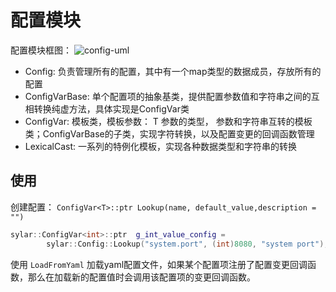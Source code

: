 # 配置模块

配置模块框图：
![config-uml](https://kinvy-images.oss-cn-beijing.aliyuncs.com/Images/diagram-17344954375024489049.png)


- Config: 负责管理所有的配置，其中有一个map类型的数据成员，存放所有的配置
- ConfigVarBase: 单个配置项的抽象基类，提供配置参数值和字符串之间的互相转换纯虚方法，具体实现是ConfigVar类
- ConfigVar: 模板类，模板参数： T 参数的类型， 参数和字符串互转的模板类；ConfigVarBase的子类，实现字符转换，以及配置变更的回调函数管理
- LexicalCast: 一系列的特例化模板，实现各种数据类型和字符串的转换

## 使用
创建配置： `ConfigVar<T>::ptr Lookup(name, default_value,description = "")`

```c++
sylar::ConfigVar<int>::ptr  g_int_value_config =
        sylar::Config::Lookup("system.port", (int)8080, "system port");
```

使用 `LoadFromYaml` 加载yaml配置文件，如果某个配置项注册了配置变更回调函数，那么在加载新的配置值时会调用该配置项的变更回调函数。